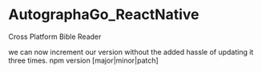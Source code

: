 # AutographaGo_ReactNative
Cross Platform Bible Reader

we can now increment our version without the added hassle of updating it three times.
npm version [major|minor|patch]